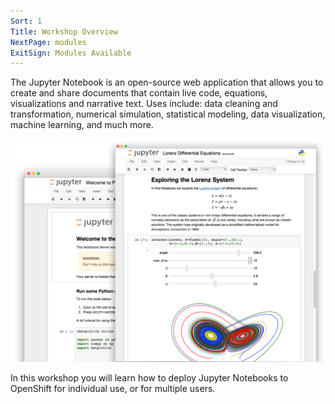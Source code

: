 ```yaml
---
Sort: 1
Title: Workshop Overview
NextPage: modules
ExitSign: Modules Available
---
```


The Jupyter Notebook is an open-source web application that allows you to create and share documents that contain live code, equations, visualizations and narrative text. Uses include: data cleaning and transformation, numerical simulation, statistical modeling, data visualization, machine learning, and much more.

![Jupyter Notebooks](jupyterpreview.png)

In this workshop you will learn how to deploy Jupyter Notebooks to OpenShift for individual use, or for multiple users.
